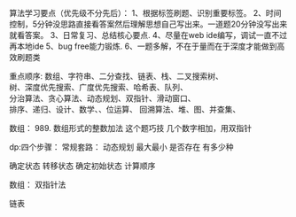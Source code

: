 
算法学习要点（优先级不分先后）：
1、根据标签刷题、识别重要标签。
2、时间控制，5分钟没思路直接看答案然后理解思想自己写出来。一道题20分钟没写出来就看答案。
3、日常复习、总结核心要点.
4、尽量在web ide编写，调试一直不过再本地ide
5、bug free能力锻炼.
6、一题多解，不在于量而在于深度才能做到高效刷题类


重点顺序:
数组、字符串、二分查找、链表、栈、二叉搜索树、   
树、深度优先搜索、广度优先搜索、哈希表、队列、   
分治算法、贪心算法、动态规划、双指针、滑动窗口、  
排序、递归、设计、数学、、位运算、
回溯算法、堆、图、并查集、

数组：
989. 数组形式的整数加法 这个题巧技
几个数字相加，用双指针


dp:四个步骤：
常规套路：
动态规划
最大最小
是否存在
有多少种

确定状态 
转移状态
确定初始状态
计算顺序

数组：
双指针法

链表